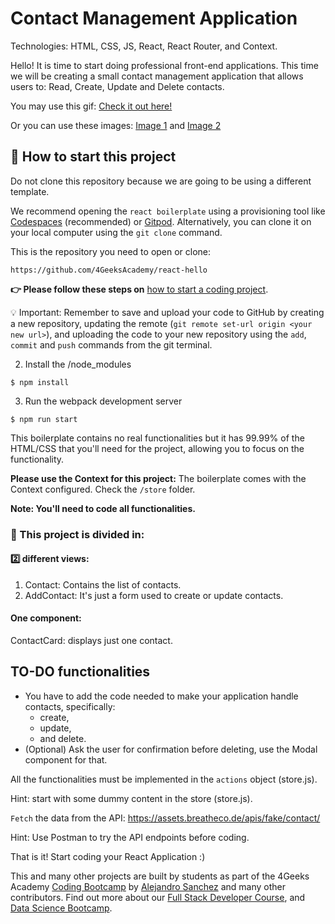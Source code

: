 <!-- hide -->
# Contact Management Application 
<!-- endhide -->

Technologies: HTML, CSS, JS, React, React Router, and Context.

Hello! It is time to start doing professional front-end applications. This time
we will be creating a small contact management application that allows users to:
Read, Create, Update and Delete contacts. 

You may use this gif: [Check it out here!](https://github.com/breatheco-de/exercise-contact-list/blob/master/preview.gif?raw=true)

Or you can use these images:
[Image 1](https://github.com/breatheco-de/exercise-contact-list-context/blob/master/src/img/contact-list-1.png?raw=true) and
[Image 2](https://github.com/breatheco-de/exercise-contact-list-context/blob/master/src/img/contact-list-2.png?raw=true)

## 🌱  How to start this project

Do not clone this repository because we are going to be using a different template.

We recommend opening the `react boilerplate` using a provisioning tool like [Codespaces](https://4geeks.com/lesson/what-is-github-codespaces) (recommended) or [Gitpod](https://4geeks.com/lesson/how-to-use-gitpod). Alternatively, you can clone it on your local computer using the `git clone` command.

This is the repository you need to open or clone:

```
https://github.com/4GeeksAcademy/react-hello
```

**👉 Please follow these steps on** [how to start a coding project](https://4geeks.com/lesson/how-to-start-a-project).

💡 Important: Remember to save and upload your code to GitHub by creating a new repository, updating the remote (`git remote set-url origin <your new url>`), and uploading the code to your new repository using the `add`, `commit` and `push` commands from the git terminal.

2. Install the /node_modules
```
$ npm install
```
3. Run the webpack development server
```
$ npm run start
```

This boilerplate contains no real functionalities but it has 99.99% of the HTML/CSS that you'll need for the project, allowing you to focus on the functionality.

**Please use the Context for this project:** The boilerplate comes with the Context configured. Check the ```/store``` folder.

**Note: You'll need to code all functionalities.**

### :memo: This project is divided in: 

#### :two: different views: 

1. Contact: Contains the list of contacts.
2. AddContact: It's just a form used to create or update contacts.

#### One component:
ContactCard: displays just one contact.

## TO-DO functionalities

- You have to add the code needed to make your application handle contacts, specifically: 
    - create, 
    - update, 
    - and delete.
- (Optional) Ask the user for confirmation before deleting, use the Modal component for that.

All the functionalities must be implemented in the ```actions``` object (store.js).

Hint: start with some dummy content in the store (store.js).

```Fetch``` the data from the API: https://assets.breatheco.de/apis/fake/contact/

Hint: Use Postman to try the API endpoints before coding.  

That is it! Start coding your React Application :)

This and many other projects are built by students as part of the 4Geeks Academy [Coding Bootcamp](https://4geeksacademy.com/us/coding-bootcamp) by [Alejandro Sanchez](https://twitter.com/alesanchezr) and many other contributors. Find out more about our [Full Stack Developer Course](https://4geeksacademy.com/us/coding-bootcamps/part-time-full-stack-developer), and [Data Science Bootcamp](https://4geeksacademy.com/us/coding-bootcamps/datascience-machine-learning).
